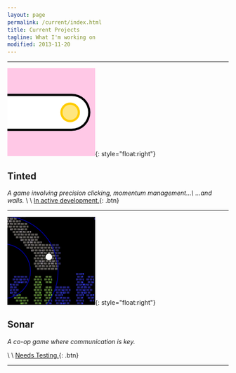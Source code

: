 ```yaml
---
layout: page
permalink: /current/index.html
title: Current Projects
tagline: What I'm working on
modified: 2013-11-20
---
```


---

![d](/images/feat/tinted-love-thumb.png){: style="float:right"}

## Tinted
*A game involving precision clicking, momentum management...\\
...and walls.*
\\
\\
[In active development.](/projects/tinted/){: .btn}

---

<!--
![d](/images/thumb/pasciwo.png){: style="float:right"}

## Pasciwo
*A game about a cyber woman collecting light to fight an evil. Or something.*
\\
\\
[In active development.](/projects/pasciwo/){: .btn}

---

<!--
![d](/images/thumb/savage-cardgen.png "Credit: katsumii @ sketchur.com"){: style="float:right"}

## Two Thoughts Podcast
*A podcast where Craig and I discuss our thoughts on games, gaming, and related topics in loose debate format.*
\\
\\
[Ongoing.](/projects/two-thoughts/){: .btn}

---
-->

![d](/images/thumb/minild48.png){: style="float:right"}

## Sonar
*A co-op game where communication is key.*

\\
\\
[Needs Testing.](/projects/sonar/){: .btn}

---

<!--
![d](/images/thumb/savage-cardgen.png "Credit: katsumii @ sketchur.com"){: style="float:right"}

## Savage Cardgen
*Cards for 'random' character generation in Savage Worlds.*

\\
\\
[Near Completion.](/projects/savage-cardgen/ "Needs art, equipment, names."){: .btn}

---

![d](/images/feat/tin-isles-thumb.jpg){: style="float:right"}

## Tin Isles
*An interpretation of a water-world setting for Savage Worlds in Plot Point Campaign form.*
\\
\\
[Incomplete; Need Group.](/projects/tin-isles/ "I was making this for a group that is now on hiatus."){: .btn}
-->